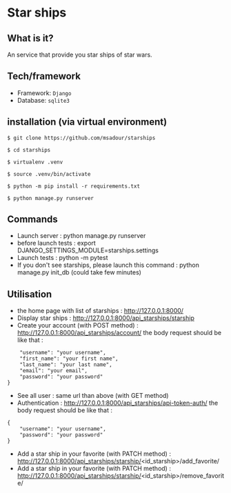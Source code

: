 # Star ships

## What is it?
An service that provide you star ships of star wars.

## Tech/framework

* Framework: ``Django``
* Database: ``sqlite3``

## installation (via virtual environment)

```
$ git clone https://github.com/msadour/starships

$ cd starships

$ virtualenv .venv

$ source .venv/bin/activate

$ python -m pip install -r requirements.txt

$ python manage.py runserver 
```

## Commands

* Launch server : python manage.py runserver
* before launch tests : export DJANGO_SETTINGS_MODULE=starships.settings
* Launch tests :  python -m pytest
* If you don't see starships, please launch this command : python manage.py init_db (could take few minutes)

## Utilisation

* the home page with list of starships : http://127.0.0.1:8000/
* Display star ships : http://127.0.0.1:8000/api_starships/starship
* Create your account (with POST method) : http://127.0.0.1:8000/api_starships/account/ 
the body request should be like that : 
```{
    "username": "your username",
    "first_name": "your first name",
    "last_name": "your last name",
    "email": "your email",
    "password": "your password"
}
```
* See all user : same url than above (with GET method)
* Authentication : http://127.0.0.1:8000/api_starships/api-token-auth/ 
the body request should be like that : 
```
{
    "username": "your username",
    "password": "your password"
}
```
* Add a star ship in your favorite (with PATCH method) : http://127.0.0.1:8000/api_starships/starship/<id_starship>/add_favorite/
* Add a star ship in your favorite (with PATCH method) : http://127.0.0.1:8000/api_starships/starship/<id_starship>/remove_favorite/
